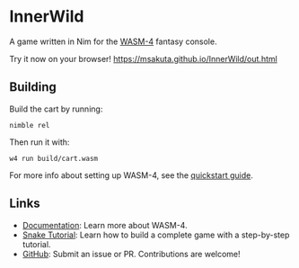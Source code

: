 # InnerWild

A game written in Nim for the [WASM-4](https://wasm4.org) fantasy console.

Try it now on your browser! https://msakuta.github.io/InnerWild/out.html

## Building

Build the cart by running:

```shell
nimble rel
```

Then run it with:

```shell
w4 run build/cart.wasm
```

For more info about setting up WASM-4, see the [quickstart guide](https://wasm4.org/docs/getting-started/setup?code-lang=nim#quickstart).

## Links

- [Documentation](https://wasm4.org/docs): Learn more about WASM-4.
- [Snake Tutorial](https://wasm4.org/docs/tutorials/snake/goal): Learn how to build a complete game
  with a step-by-step tutorial.
- [GitHub](https://github.com/aduros/wasm4): Submit an issue or PR. Contributions are welcome!
